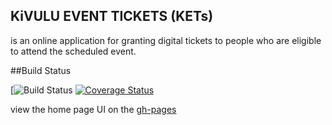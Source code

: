 ## KiVULU EVENT TICKETS (KETs)
is an online application for granting digital tickets to people who are
eligible to attend the scheduled event.

##Build Status

[![Build Status](https://travis-ci.com/Kasulejoseph/Ticket-App.svg?branch=develop)
[![Coverage Status](https://coveralls.io/repos/github/Kasulejoseph/Ticket-App/badge.svg?branch=develop)](https://coveralls.io/github/Kasulejoseph/Ticket-App?branch=develop)

view the home page UI on the [gh-pages](https://kasulejoseph.github.io/Ticket-App/)

